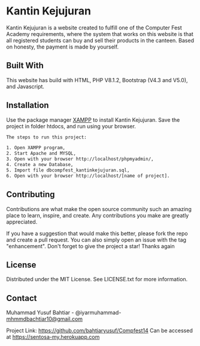 # Kantin Kejujuran

Kantin Kejujuran is a website created to fulfill one of the Computer Fest Academy requirements, where the system that works on this website is that all registered students can buy and sell their products in the canteen. Based on honesty, the payment is made by yourself.

## Built With

This website has build with HTML, PHP V8.1.2, Bootstrap (V4.3 and V5.0), and Javascript.

## Installation

Use the package manager [XAMPP](https://www.apachefriends.org/) to install Kantin Kejujuran. Save the project in folder htdocs, and run using your browser.

```bash
The steps to run this project:

1. Open XAMPP program,
2. Start Apache and MYSQL,
3. Open with your browser http://localhost/phpmyadmin/,
4. Create a new Database,
5. Import file dbcompfest_kantinkejujuran.sql,
6. Open with your browser http://localhost/[name of project].
```

## Contributing

Contributions are what make the open source community such an amazing place to learn, inspire, and create. Any contributions you make are greatly appreciated.

If you have a suggestion that would make this better, please fork the repo and create a pull request. You can also simply open an issue with the tag "enhancement". Don't forget to give the project a star! Thanks again

## License

Distributed under the MIT License. See LICENSE.txt for more information.

## Contact

Muhammad Yusuf Bahtiar - @iyarmuhammad- mhmmdbachtiar10@gmail.com

Project Link: https://github.com/bahtiaryusuf/Compfest14
Can be accessed at https://sentosa-my.herokuapp.com
